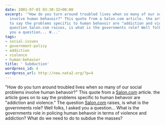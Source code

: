 ```yaml
---
date: 2001-07-03 03:30:32+00:00
excerpt: '"How do you turn around troubled lives when so many of our social problems
  involve human behavoir?" This quote from a Salon.com article. the article goes on
  to say the problems specific to human behavoir are "addiction and violence." The
  question Salon.com raises, is what is the governments role? Well folks, I asked
  you a question... W...'
tags:
- social-issues
- government-policy
- addiction
- violence
- human-behavior
title: ' Subduction'
wordpress_id: 4
wordpress_url: http://new.nata2.org/?p=4
---
```


"How do you turn around troubled lives when so many of our social problems involve human behavoir?" This quote from a <a href="http://salon.com">Salon.com</a> article. the article goes on to say the problems specific to human behavoir are "addiction and violence." The question <a href="http://salon.com">Salon.com</a> raises, is what is the governments role? Well folks, I asked you a question... What is the governments role in policing human behavoir in terms of violence and addiction? What do we need to do to subdue the masses?